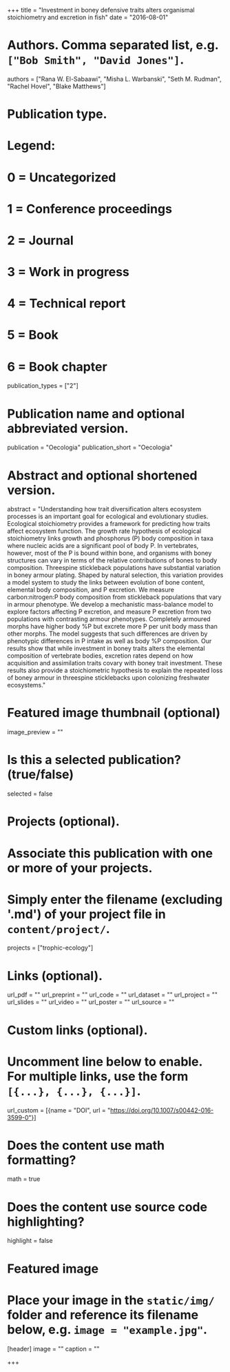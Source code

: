 +++
title = "Investment in boney defensive traits alters organismal stoichiometry and excretion in fish"
date = "2016-08-01"

# Authors. Comma separated list, e.g. `["Bob Smith", "David Jones"]`.
authors = ["Rana W. El-Sabaawi", "Misha L. Warbanski", "Seth M. Rudman", "Rachel Hovel", "Blake Matthews"]

# Publication type.
# Legend:
# 0 = Uncategorized
# 1 = Conference proceedings
# 2 = Journal
# 3 = Work in progress
# 4 = Technical report
# 5 = Book
# 6 = Book chapter
publication_types = ["2"]

# Publication name and optional abbreviated version.
publication = "Oecologia"
publication_short = "Oecologia"

# Abstract and optional shortened version.
abstract = "Understanding how trait diversification alters ecosystem processes is an important goal for ecological and evolutionary studies. Ecological stoichiometry provides a framework for predicting how traits affect ecosystem function. The growth rate hypothesis of ecological stoichiometry links growth and phosphorus (P) body composition in taxa where nucleic acids are a significant pool of body P. In vertebrates, however, most of the P is bound within bone, and organisms with boney structures can vary in terms of the relative contributions of bones to body composition. Threespine stickleback populations have substantial variation in boney armour plating. Shaped by natural selection, this variation provides a model system to study the links between evolution of bone content, elemental body composition, and P excretion. We measure carbon:nitrogen:P body composition from stickleback populations that vary in armour phenotype. We develop a mechanistic mass-balance model to explore factors affecting P excretion, and measure P excretion from two populations with contrasting armour phenotypes. Completely armoured morphs have higher body %P but excrete more P per unit body mass than other morphs. The model suggests that such differences are driven by phenotypic differences in P intake as well as body %P composition. Our results show that while investment in boney traits alters the elemental composition of vertebrate bodies, excretion rates depend on how acquisition and assimilation traits covary with boney trait investment. These results also provide a stoichiometric hypothesis to explain the repeated loss of boney armour in threespine sticklebacks upon colonizing freshwater ecosystems."

# Featured image thumbnail (optional)
image_preview = ""

# Is this a selected publication? (true/false)
selected = false

# Projects (optional).
#   Associate this publication with one or more of your projects.
#   Simply enter the filename (excluding '.md') of your project file in `content/project/`.
projects = ["trophic-ecology"]

# Links (optional).
url_pdf = ""
url_preprint = ""
url_code = ""
url_dataset = ""
url_project = ""
url_slides = ""
url_video = ""
url_poster = ""
url_source = ""

# Custom links (optional).
#   Uncomment line below to enable. For multiple links, use the form `[{...}, {...}, {...}]`.
 url_custom = [{name = "DOI", url = "https://doi.org/10.1007/s00442-016-3599-0"}]

# Does the content use math formatting?
math = true

# Does the content use source code highlighting?
highlight = false

# Featured image
# Place your image in the `static/img/` folder and reference its filename below, e.g. `image = "example.jpg"`.
[header]
image = ""
caption = ""

+++


